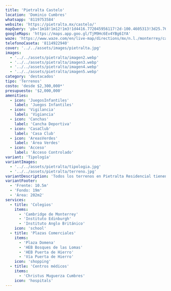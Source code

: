 ```yaml
---
title: 'Pietralta Castelo'
location: 'Dominio Cumbres'
whatsapp: '8119753584'
website: 'https://pietralta.mx/castelo/'
mapQuery: 'pb=!1m18!1m12!1m3!1d4416.772045956117!2d-100.4605313!3d25.7604521!2m3!1f0!2f0!3f0!3m2!1i1024!2i768!4f13.1!3m3!1m2!1s0x86629a1fa4885ea7%3A0x63b77e1f02597200!2sCaseta%20Dominio%20Cumbres!5e1!3m2!1sen!2sus!4v1728403661746!5m2!1sen!2sus'
googleMaps: 'https://maps.app.goo.gl/TjM9Hc6Ev4YBg61YA'
waze: 'https://www.waze.com/en/live-map/directions/mx/n.l./monterrey/caseta-dominio-cumbres?place=ChIJp16IpB-aYoYRAHJZAh9-t2M'
telefonoCaseta: '8114922940'
cover: '../../assets/images/pietralta.jpg'
images:
  - '../../assets/pietralta/imagen2.webp'
  - '../../assets/pietralta/imagen3.webp'
  - '../../assets/pietralta/imagen4.webp'
  - '../../assets/pietralta/imagen5.webp'
category: 'destacados'
tipo: 'Terrenos'
costo: 'desde $2,300,000*'
presupuesto: '$2,000,000'
amenities:
  - icon: 'JuegosInfantiles'
    label: 'Juegos Infantiles'
  - icon: 'Vigilancia'
    label: 'Vigiancia'
  - icon: 'Canchas'
    label: 'Cancha Deportiva'
  - icon: 'CasaClub'
    label: 'Casa Club'
  - icon: 'AreasVerdes'
    label: 'Área Verdes'
  - icon: 'Acceso'
    label: 'Ácceso Controlado'
variant: 'Tipología'
variantImages:
  - '../../assets/pietralta/tipologia.jpg'
  - '../../assets/pietralta/terreno.jpg'
variantDescription: 'Todos los terrenos en Pietralta Residencial tienen una excelente localización en el fraccionamiento y cuentan con excelentes vistas a la montaña'
variantFooter:
  - 'Frente: 10.5m'
  - 'Fondo: 19m'
  - 'Área: 202m2'
services:
  - title: 'Colegios'
    items:
      - 'Cambridge de Monterrey'
      - 'Instituto Edinburgh'
      - 'Instituto Anglo Británico'
    icon: 'school'
  - title: 'Plazas Comerciales'
    items:
      - 'Plaza Domena'
      - 'HEB Bosques de las Lomas'
      - 'HEB Puerta de Hierro'
      - 'Vía Puerta de Hierro'
    icon: 'shopping'
  - title: 'Centros médicos'
    items:
      - 'Christus Muguerza Cumbres'
    icon: 'hospitals'
---
```

